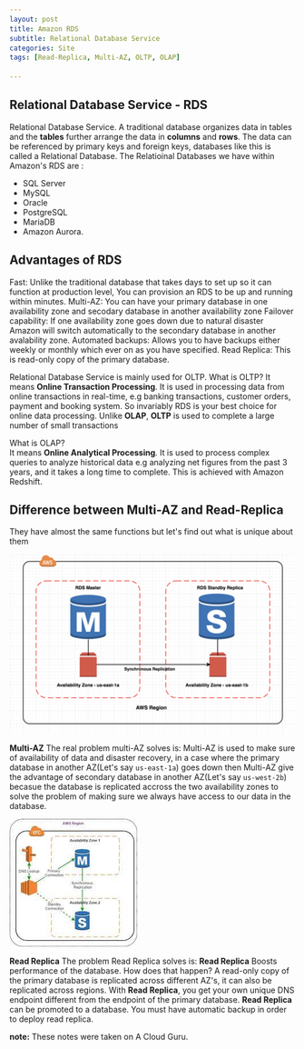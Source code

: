 ```yaml
---
layout: post
title: Amazon RDS
subtitle: Relational Database Service
categories: Site
tags: [Read-Replica, Multi-AZ, OLTP, OLAP]

---
```

##  Relational Database Service - RDS
Relational Database Service.
A traditional database organizes data in tables and the **tables** further arrange the data in **columns**  and **rows**.
The data can be referenced by primary keys and foreign keys, databases like this is called a Relational Database.
The Relatioinal Databases we have within Amazon's RDS are : <br/>
- SQL Server
- MySQL
- Oracle 
- PostgreSQL
- MariaDB
- Amazon Aurora.

## Advantages of RDS 
Fast: Unlike the traditional database that takes days to set up so it can function at production level, You can provision an RDS to be up and running within minutes.
Multi-AZ: You can have your primary database in one availability zone and secodary database in another availability zone
Failover capability: If one availability zone goes down due to natural disaster Amazon will switch automatically to the secondary database in another avalability zone.
Automated backups: Allows you to have backups either weekly or monthly which ever on as you have specified.
Read Replica: This is read-only copy of the primary database. 

Relational Database Service is mainly used for OLTP.
What is OLTP?
It means **Online Transaction Processing**. It is used in processing data from online transactions in real-time, e.g banking transactions, customer orders, payment and booking system. So invariably RDS is your best choice for online data processing. Unlike **OLAP**, **OLTP** is used to complete a large number of small transactions <br/>

What is OLAP? <br/>
It means **Online Analytical Processing**. It is used to process complex queries to analyze historical data e.g analyzing net figures from the past 3 years, and it takes a long time to complete.
This is achieved with Amazon Redshift.

## Difference between Multi-AZ and Read-Replica
They have almost the same functions but let's find out what is unique about them

![Multiple AZ!](/assets/images/banners/RDS-Multi-AZ.jpg "Multi-AZ")

**Multi-AZ**
The real problem multi-AZ solves is:
Multi-AZ is used to make sure of availability of data and disaster recovery, in a case where the primary database in another AZ(Let's say `us-east-1a`) goes down then Multi-AZ give the advantage of secondary database in another AZ(Let's say `us-west-2b`) becasue the database is replicated accross the two availability zones to solve the problem of making sure we always have access to our data in the database.




![Read Replica!](/assets/images/banners/Read-Replica.jpg "Read-Replica")

**Read Replica**
The problem Read Replica solves is: 
**Read Replica** Boosts performance of the database. How does that happen?
A read-only copy of the primary database is replicated across different AZ's, it can also be replicated across regions. With **Read Replica**, you get your own unique DNS endpoint different from the endpoint of the primary database. 
**Read Replica** can be promoted to a database. You must have automatic backup in order to deploy read replica.
 



 **note:** These notes were taken on A Cloud Guru.

